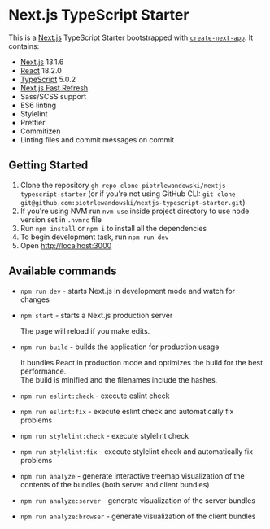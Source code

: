 # Next.js TypeScript Starter

This is a [Next.js](https://nextjs.org/) TypeScript Starter bootstrapped with [`create-next-app`](https://github.com/vercel/next.js/tree/canary/packages/create-next-app).
It contains:
- [Next.js](https://nextjs.org/) 13.1.6
- [React](https://reactjs.org/) 18.2.0
- [TypeScript](https://www.typescriptlang.org/) 5.0.2
- [Next.js Fast Refresh](https://nextjs.org/docs/basic-features/fast-refresh)
- Sass/SCSS support
- ES6 linting
- Stylelint
- Prettier
- Commitizen
- Linting files and commit messages on commit

## Getting Started

1. Clone the repository `gh repo clone piotrlewandowski/nextjs-typescript-starter` (or if you're not using GitHub CLI: `git clone git@github.com:piotrlewandowski/nextjs-typescript-starter.git`)
2. If you're using NVM run `nvm use` inside project directory to use node version set in `.nvmrc` file
3. Run `npm install` or `npm i` to install all the dependencies
4. To begin development task, run `npm run dev`
5. Open [http://localhost:3000](http://localhost:3000)

## Available commands

- `npm run dev` - starts Next.js in development mode and watch for changes

- `npm start` - starts a Next.js production server

  The page will reload if you make edits.

- `npm run build` - builds the application for production usage

  It bundles React in production mode and optimizes the build for the best performance.<br />
  The build is minified and the filenames include the hashes.

- `npm run eslint:check` - execute eslint check

- `npm run eslint:fix` - execute eslint check and automatically fix problems

- `npm run stylelint:check` - execute stylelint check

- `npm run stylelint:fix` - execute stylelint check and automatically fix problems

- `npm run analyze` - generate interactive treemap visualization of the contents of the bundles (both server and client bundles)

- `npm run analyze:server` - generate visualization of the server bundles

- `npm run analyze:browser` - generate visualization of the client bundles
